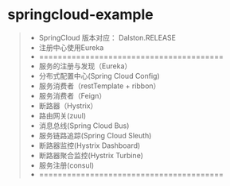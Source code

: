 # springcloud-example
> * SpringCloud 版本对应： Dalston.RELEASE
> * 注册中心使用Eureka
> * ========================================
> * 服务的注册与发现（Eureka）
> * 分布式配置中心(Spring Cloud Config)
> * 服务消费者（restTemplate + ribbon）
> * 服务消费者（Feign）
> * 断路器（Hystrix）
> * 路由网关(zuul)
> * 消息总线(Spring Cloud Bus)
> * 服务链路追踪(Spring Cloud Sleuth)
> * 断路器监控(Hystrix Dashboard)
> * 断路器聚合监控(Hystrix Turbine)
> * 服务注册(consul)
> * ========================================
